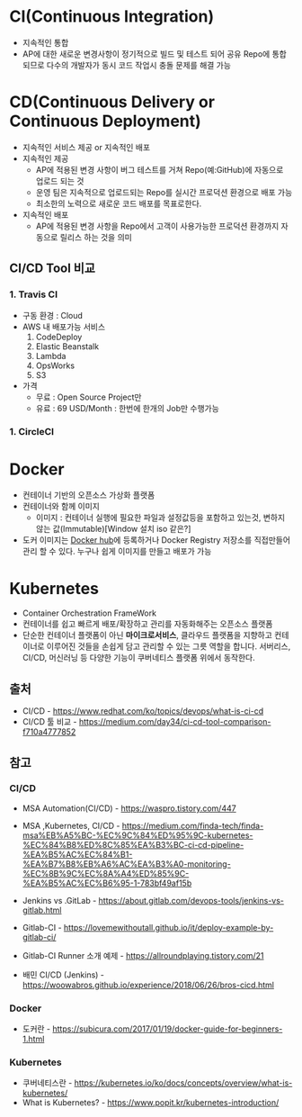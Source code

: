 # CI(Continuous Integration)

 - 지속적인 통합
 - AP에 대한 새로운 변경사항이 정기적으로 빌드 및 테스트 되어 공유 Repo에 통합되므로 다수의 개발자가 동시 코드 작업시 충돌 문제를 해결 가능

# CD(Continuous Delivery or Continuous Deployment)
 - 지속적인 서비스 제공 or 지속적인 배포
 - 지속적인 제공
    - AP에 적용된 변경 사항이 버그 테스트를 거쳐 Repo(예:GitHub)에 자동으로 업로드 되는 것
    - 운영 팀은 지속적으로 업로드되는 Repo를 실시간 프로덕션 환경으로 배포 가능 
    - 최소한의 노력으로 새로운 코드 배포를 목표로한다.
 - 지속적인 배포
    - AP에 적용된 변경 사항을 Repo에서 고객이 사용가능한 프로덕션 환경까지 자동으로 릴리스 하는 것을 의미

## CI/CD Tool 비교

 ### 1. Travis CI
 - 구동 환경 : Cloud
 - AWS 내 배포가능 서비스
   1. CodeDeploy
   1. Elastic Beanstalk
   1. Lambda
   1. OpsWorks
   1. S3
 - 가격
   - 무료 : Open Source Project만
   - 유료 : 69 USD/Month : 한번에 한개의 Job만 수행가능

 ### 1. CircleCI

# Docker
 - 컨테이너 기반의 오픈소스 가상화 플랫폼
 - 컨테이너와 함께 이미지
   - 이미지 : 컨테이너 실행에 필요한 파일과 설정값등을 포함하고 있는것, 변하지 않는 값(Immutable)[Window 설치 iso 같은?]
 - 도커 이미지는 [Docker hub](https://hub.docker.com/)에 등록하거나 Docker Registry 저장소를 직접만들어 관리 할 수 있다. 누구나 쉽게 이미지를 만들고 배포가 가능

# Kubernetes
 - Container Orchestration FrameWork
 - 컨테이너를 쉽고 빠르게 배포/확장하고 관리를 자동화해주는 오픈소스 플랫폼
 - 단순한 컨테이너 플랫폼이 아닌 **마이크로서비스**, 클라우드 플랫폼을 지향하고 컨테이너로 이루어진 것들을 손쉽게 담고 관리할 수 있는 그릇 역할을 합니다. 서버리스, CI/CD, 머신러닝 등 다양한 기능이 쿠버네티스 플랫폼 위에서 동작한다.



## 출처

 - CI/CD - https://www.redhat.com/ko/topics/devops/what-is-ci-cd
 - CI/CD 툴 비교 - https://medium.com/day34/ci-cd-tool-comparison-f710a4777852

 ## 참고
   ### CI/CD
  - MSA Automation(CI/CD) - https://waspro.tistory.com/447
  - MSA ,Kubernetes, CI/CD - https://medium.com/finda-tech/finda-msa%EB%A5%BC-%EC%9C%84%ED%95%9C-kubernetes-%EC%84%B8%ED%8C%85%EA%B3%BC-ci-cd-pipeline-%EA%B5%AC%EC%84%B1-%EA%B7%B8%EB%A6%AC%EA%B3%A0-monitoring-%EC%8B%9C%EC%8A%A4%ED%85%9C-%EA%B5%AC%EC%B6%95-1-783bf49af15b

  - Jenkins vs .GitLab - https://about.gitlab.com/devops-tools/jenkins-vs-gitlab.html
  
  - Gitlab-CI - https://lovemewithoutall.github.io/it/deploy-example-by-gitlab-ci/
  - Gitlab-CI Runner 소개 예제 - https://allroundplaying.tistory.com/21

  - 배민 CI/CD (Jenkins) - https://woowabros.github.io/experience/2018/06/26/bros-cicd.html

  ### Docker
  - 도커란 - https://subicura.com/2017/01/19/docker-guide-for-beginners-1.html

  ### Kubernetes

  - 쿠버네티스란 - https://kubernetes.io/ko/docs/concepts/overview/what-is-kubernetes/
  - What is Kubernetes? - https://www.popit.kr/kubernetes-introduction/